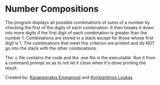 # Number Compositions

The program displays all possible
combinations of sums of a number by checking
the first of the digits of each combination. It
then breaks it down into more digits if the
first digit of each combination is
greater than the number 1.
Combinations are stored in a stack except for
those whose first digit is 1. The
combinations that meet this criterion
are printed and do NOT go into the stack with the
other combinations.


The .c file contains the code and the .exe file is the executable. Run it from a command prompt so as to not let it close when it's done printing the result.

Created by: [Karapiperakis Emmanouil](https://github.com/MKarapiperakis) and [Konstantinos Loukas](https://github.com/KostasLoukas)
